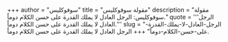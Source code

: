 +++
author = "سوفوكليس"
title = "مقولة سوفوكليس"
description = "مقولة سوفوكليس: الرجل العادل لا يملك القدرة على حسن الكلام دوماً."
quote = '''الرجل العادل لا يملك القدرة على حسن الكلام دوماً.'''
slug = "الرجل-العادل-لا-يملك-القدرة-على-حسن-الكلام-دوماً"
+++
الرجل العادل لا يملك القدرة على حسن الكلام دوماً.
